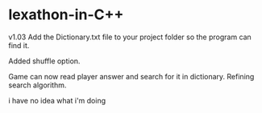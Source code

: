 # lexathon-in-C++
v1.03
Add the Dictionary.txt file to your project folder so the program can find it.

Added shuffle option.

Game can now read player answer and search for it in dictionary. Refining search algorithm.













































i have no idea what i'm doing

